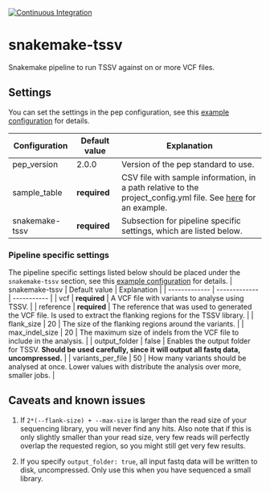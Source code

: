 [![Continuous Integration](https://github.com/Redmar-van-den-Berg/snakemake-tssv/actions/workflows/ci.yml/badge.svg)](https://github.com/Redmar-van-den-Berg/snakemake-tssv/actions/workflows/ci.yml)

# snakemake-tssv
Snakemake pipeline to run TSSV against on or more VCF files.

## Settings
You can set the settings in the pep configuration, see this [example
configuration](https://github.com/Redmar-van-den-Berg/snakemake-tssv/blob/main/tests/pep/project_config_all_options.yml)
for details.

| Configuration     | Default value | Explanation |
| -------------     | ------------- | ----------- |
| pep_version       | 2.0.0         | Version of the pep standard to use. |
| sample_table      | **required**  | CSV file with sample information, in a path relative to the project_config.yml file. See [here](https://github.com/Redmar-van-den-Berg/snakemake-tssv/blob/main/tests/pep/one-sample.csv) for an example. |
| snakemake-tssv    | **required**  | Subsection for pipeline specific settings, which are listed below. |

### Pipeline specific settings
The pipeline specific settings listed below should be placed under the
`snakemake-tssv` section, see this [example
configuration](https://github.com/Redmar-van-den-Berg/snakemake-tssv/blob/main/tests/pep/project_config_all_options.yml)
for details.
| snakemake-tssv    | Default value | Explanation |
| -------------     | ------------- | ----------- |
| vcf               | **required**  | A VCF file with variants to analyse using TSSV. |
| reference         | **required**  | The reference that was used to generated the VCF file. Is used to extract the flanking regions for the TSSV library. |
| flank_size        | 20            | The size of the flanking regions around the variants. |
| max_indel_size    | 20            | The maximum size of indels from the VCF file to include in the analysis. |
| output_folder     | false         | Enables the output folder for TSSV. **Should be used carefully, since it will output all fastq data, uncompressed.** |
| variants_per_file | 50            | How many variants should be analysed at once.  Lower values with distribute the analysis over more, smaller jobs. |


## Caveats and known issues
1. If `2*(--flank-size) + --max-size` is larger than the read size of your
   sequencing library, you will never find any hits. Also note that if this is
   only slightly smaller than your read size, very few reads will perfectly
   overlap the requested region, so you might still get very few results.

2. If you specify `output_folder: true`, all input fastq data will be written
   to disk, uncompressed. Only use this when you have sequenced a small
   library.
